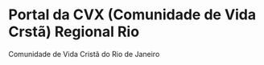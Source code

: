 # Portal da CVX (Comunidade de Vida Crstã) Regional Rio
Comunidade de Vida Cristã do Rio de Janeiro
